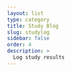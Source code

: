 ```yaml
---
layout: list
type: category
title: Study Blog
slug: studylog
sidebar: false
order: 4
description: >
  Log study results
---
```

